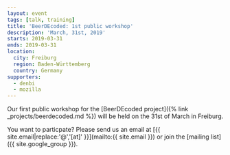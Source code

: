 ```yaml
---
layout: event
tags: [talk, training]
title: 'BeerDEcoded: 1st public workshop'
description: 'March, 31st, 2019'
starts: 2019-03-31
ends: 2019-03-31
location:
  city: Freiburg
  region: Baden-Württemberg
  country: Germany
supporters:
  - denbi
  - mozilla
---
```


Our first public workshop for the [BeerDEcoded project]({% link _projects/beerdecoded.md %}) will be held on the 31st of March in Freiburg.

You want to particpate? Please send us an email at [{{ site.email|replace:'@','[at]' }}](mailto:{{ site.email }}) or join the [mailing list]({{ site.google_group }}).
